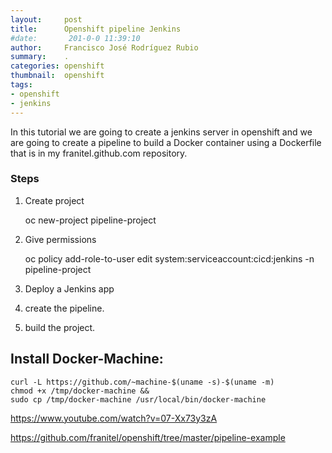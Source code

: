 ```yaml
---
layout:     post
title:      Openshift pipeline Jenkins 
#date:       201-0-0 11:39:10
author:     Francisco José Rodríguez Rubio
summary:    .
categories: openshift
thumbnail:  openshift
tags:
- openshift
- jenkins
---
```

In this tutorial we are going to create a jenkins server in openshift and we are going to create a pipeline to build a Docker container using a Dockerfile that is in my franitel.github.com repository.


### Steps

1) Create project

    oc new-project pipeline-project
        
2) Give permissions

    oc policy add-role-to-user edit system:serviceaccount:cicd:jenkins -n pipeline-project

3) Deploy a Jenkins app

4) create the pipeline.

5) build the project.
    



## Install Docker-Machine:
~~~
curl -L https://github.com/~machine-$(uname -s)-$(uname -m)
chmod +x /tmp/docker-machine &&
sudo cp /tmp/docker-machine /usr/local/bin/docker-machine
~~~

https://www.youtube.com/watch?v=07-Xx73y3zA

https://github.com/franitel/openshift/tree/master/pipeline-example
